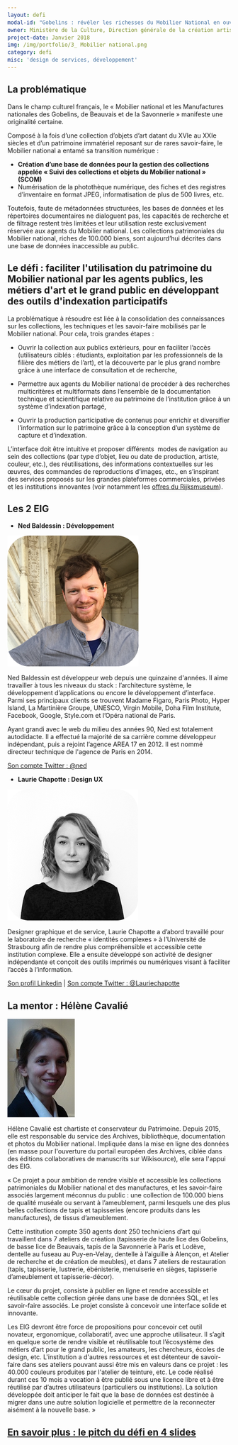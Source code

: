 ```yaml
---
layout: defi
modal-id: "Gobelins : révéler les richesses du Mobilier National en ouvrant sa collection au public"
owner: Ministère de la Culture, Direction générale de la création artistique, Service du Mobilier National
project-date: Janvier 2018
img: /img/portfolio/3_ Mobilier national.png
category: defi
misc: 'design de services, développement'
---
```


## La problématique

Dans le champ culturel français, le « Mobilier national et les
Manufactures nationales des Gobelins, de Beauvais et de la
Savonnerie » manifeste une originalité certaine.

Composé à la fois d’une collection d’objets d’art datant du XVIe au
XXIe siècles et d’un patrimoine immatériel reposant sur de rares
savoir-faire, le Mobilier national a entamé sa transition numérique :

* **Création d’une base de données pour la gestion des collections
  appelée « Suivi des collections et objets du Mobilier national »
  (SCOM)**
* Numérisation de la photothèque numérique, des fiches et des
  registres d’inventaire en format JPEG, informatisation de plus de
  500 livres, etc.

Toutefois, faute de métadonnées structurées, les bases de données et
les répertoires documentaires ne dialoguent pas, les capacités de
recherche et de filtrage restent très limitées et leur utilisation
reste exclusivement réservée aux agents du Mobilier national.  Les
collections patrimoniales du Mobilier national, riches de 100.000
biens, sont aujourd’hui décrites dans une base de données inaccessible
au public.

## Le défi : faciliter l'utilisation du patrimoine du Mobilier national par les agents publics, les métiers d'art et le grand public en développant des outils d'indexation participatifs

La problématique à résoudre est liée à la consolidation des
connaissances sur les collections, les techniques et les savoir-faire
mobilisés par le Mobilier national. Pour cela, trois grandes étapes :

* Ouvrir la collection aux publics extérieurs, pour en faciliter
  l’accès (utilisateurs ciblés : étudiants, exploitation par les
  professionnels de la filière des métiers de l’art), et la découverte
  par le plus grand nombre grâce à une interface de consultation et de
  recherche,

* Permettre aux agents du Mobilier national de procéder à des
  recherches multicritères et multiformats dans l’ensemble de la
  documentation technique et scientifique relative au patrimoine de
  l’institution grâce à un système d’indexation partagé,

* Ouvrir la production participative de contenus pour enrichir et
  diversifier l’information sur le patrimoine grâce à la conception
  d’un système de capture et d’indexation.

L’interface doit être intuitive et proposer différents  modes de
navigation au sein des collections (par type d’objet, lieu ou date de
production, artiste, couleur, etc.), des réutilisations, des
informations contextuelles sur les œuvres, des commandes de
reproductions d’images, etc., en s’inspirant des services proposés sur
les grandes plateformes commerciales, privées et les institutions
innovantes (voir notamment les [offres du
Rijksmuseum](https://www.rijksmuseum.nl/en/search?ii=2&p=1)).

## Les 2 EIG

* **Ned Baldessin : Développement**

![Photo de Ned Baldessin](/img/portfolio/NedBaldessin.png)

Ned Baldessin est développeur web depuis une quinzaine d'années. Il
aime travailler à tous les niveaux du stack : l’architecture système,
le développement d’applications ou encore le développement
d’interface. Parmi ses principaux clients se trouvent Madame Figaro,
Paris Photo, Hyper Island, La Martinière Groupe, UNESCO, Virgin
Mobile, Doha Film Institute, Facebook, Google, Style.com et l’Opéra
national de Paris.

Ayant grandi avec le web du milieu des années 90, Ned est totalement
autodidacte. Il a effectué la majorité de sa carrière comme
développeur indépendant, puis a rejoint l’agence AREA 17 en 2012. Il
est nommé directeur technique de l'agence de Paris en 2014.

[Son compte Twitter : @ned](https://www.twitter.com/ned)

* **Laurie Chapotte : Design UX**

![Photo de Laurie Chapotte](/img/portfolio/LaurieChapotte.png)

Designer graphique et de service, Laurie Chapotte a d’abord travaillé
pour le laboratoire de recherche « identités complexes » à
l’Université de Strasbourg afin de rendre plus compréhensible et
accessible cette institution complexe. Elle a ensuite développé son
activité de designer indépendante et conçoit des outils imprimés ou
numériques visant à faciliter l’accès à l’information.

[Son profil Linkedin](https://www.linkedin.com/in/lauriechapotte) |
[Son compte Twitter : @Lauriechapotte](https://www.twitter.com/Lauriechapotte)

## La mentor : Hélène Cavalié

![Photo d'Hélène Cavalié](/img/portfolio/3_gobelins.jpg)

Hélène Cavalié est chartiste et conservateur du Patrimoine. Depuis
2015, elle est responsable du service des Archives, bibliothèque,
documentation et photos du Mobilier national. Impliquée dans la mise
en ligne des données (en masse pour l'ouverture du portail européen
des Archives, ciblée dans des éditions collaboratives de manuscrits
sur Wikisource), elle sera l'appui des EIG.

« Ce projet a pour ambition de rendre visible et accessible les
collections patrimoniales du Mobilier national et des manufactures, et
les savoir-faire associés largement méconnus du public : une
collection de 100.000 biens de qualité muséale ou servant à
l’ameublement, parmi lesquels une des plus belles collections de tapis
et tapisseries (encore produits dans les manufactures), de tissus
d’ameublement.

Cette institution compte 350 agents dont 250 techniciens d’art qui
travaillent dans 7 ateliers de création (tapisserie de haute lice des
Gobelins, de basse lice de Beauvais, tapis de la Savonnerie à Paris et
Lodève, dentelle au fuseau au Puy-en-Velay, dentelle à l’aiguille à
Alençon, et Atelier de recherche et de création de meubles), et dans 7
ateliers de restauration (tapis, tapisserie, lustrerie, ébénisterie,
menuiserie en sièges, tapisserie d’ameublement et tapisserie-décor).

Le cœur du projet, consiste à publier en ligne et rendre accessible et
réutilisable cette collection gérée dans une base de données SQL, et
les savoir-faire associés. Le projet consiste à concevoir une
interface solide et innovante.

Les EIG devront être force de propositions pour concevoir cet outil
novateur, ergonomique, collaboratif, avec une approche utilisateur.
Il s’agit en quelque sorte de rendre visible et réutilisable tout
l’écosystème des métiers d’art pour le grand public, les amateurs, les
chercheurs, écoles de design, etc. L'institution a d'autres ressources
et est détenteur de savoir-faire dans ses ateliers pouvant aussi être
mis en valeurs dans ce projet : les 40.000 couleurs produites par
l'atelier de teinture, etc. Le code réalisé durant ces 10 mois a
vocation à être publié sous une licence libre et à être réutilisé par
d’autres utilisateurs (particuliers ou institutions). La solution
développée doit anticiper le fait que la base de données est destinée
à migrer dans une autre solution logicielle et permettre de la
reconnecter aisément à la nouvelle base. »

## [En savoir plus : le pitch du défi en 4 slides](https://www.slideshare.net/secret/tngFyc2xRjZ8v8)
